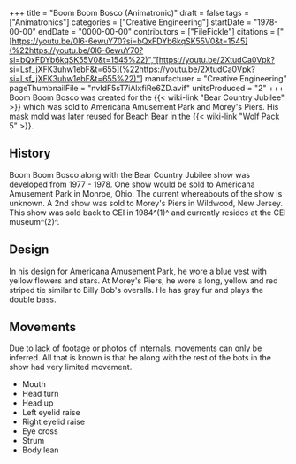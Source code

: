 +++
title = "Boom Boom Bosco (Animatronic)"
draft = false
tags = ["Animatronics"]
categories = ["Creative Engineering"]
startDate = "1978-00-00"
endDate = "0000-00-00"
contributors = ["FileFickle"]
citations = ["[https://youtu.be/0l6-6ewuY70?si=bQxFDYb6kqSK55V0&t=1545](%22https://youtu.be/0l6-6ewuY70?si=bQxFDYb6kqSK55V0&t=1545%22)","[https://youtu.be/2XtudCa0Vpk?si=Lsf_jXFK3uhw1ebF&t=655](%22https://youtu.be/2XtudCa0Vpk?si=Lsf_jXFK3uhw1ebF&t=655%22)"]
manufacturer = "Creative Engineering"
pageThumbnailFile = "nvIdF5sT7iAlxfiRe6ZD.avif"
unitsProduced = "2"
+++
Boom Boom Bosco was created for the {{< wiki-link "Bear Country Jubilee" >}} which was sold to Americana Amusement Park and Morey's Piers. His mask mold was later reused for Beach Bear in the {{< wiki-link "Wolf Pack 5" >}}.

## History

Boom Boom Bosco along with the Bear Country Jubilee show was developed from 1977 - 1978. One show would be sold to Americana Amusement Park in Monroe, Ohio. The current whereabouts of the show is unknown. A 2nd show was sold to Morey's Piers in Wildwood, New Jersey. This show was sold back to CEI in 1984^(1)^ and currently resides at the CEI museum^(2)^.

## Design

In his design for Americana Amusement Park, he wore a blue vest with yellow flowers and stars. At Morey's Piers, he wore a long, yellow and red striped tie similar to Billy Bob's overalls. He has gray fur and plays the double bass.

## Movements

Due to lack of footage or photos of internals, movements can only be inferred. All that is known is that he along with the rest of the bots in the show had very limited movement.

- Mouth
- Head turn
- Head up
- Left eyelid raise
- Right eyelid raise
- Eye cross
- Strum
- Body lean
